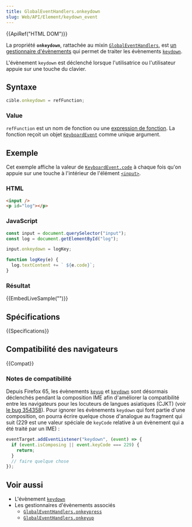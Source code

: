 ```yaml
---
title: GlobalEventHandlers.onkeydown
slug: Web/API/Element/keydown_event
---
```


{{ApiRef("HTML DOM")}}

La propriété **`onkeydown`**, rattachée au mixin [`GlobalEventHandlers`](/fr/docs/Web/API/GlobalEventHandlers), est [un gestionnaire d'évènements](/fr/docs/Web/Events/Event_handlers) qui permet de traiter les évènements [`keydown`](/fr/docs/Web/API/Element/keydown_event).

L'évènement `keydown` est déclenché lorsque l'utilisatrice ou l'utilisateur appuie sur une touche du clavier.

## Syntaxe

```js
cible.onkeydown = refFunction;
```

### Value

`refFunction` est un nom de fonction ou une [expression de fonction](/fr/docs/Web/JavaScript/Reference/Operators/function). La fonction reçoit un objet [`KeyboardEvent`](/fr/docs/Web/API/KeyboardEvent) comme unique argument.

## Exemple

Cet exemple affiche la valeur de [`KeyboardEvent.code`](/fr/docs/Web/API/KeyboardEvent/code) à chaque fois qu'on appuie sur une touche à l'intérieur de l'élément [`<input>`](/fr/docs/Web/HTML/Reference/Elements/input).

### HTML

```html
<input />
<p id="log"></p>
```

### JavaScript

```js
const input = document.querySelector("input");
const log = document.getElementById("log");

input.onkeydown = logKey;

function logKey(e) {
  log.textContent += ` ${e.code}`;
}
```

### Résultat

{{EmbedLiveSample("")}}

## Spécifications

{{Specifications}}

## Compatibilité des navigateurs

{{Compat}}

### Notes de compatibilité

Depuis Firefox 65, les évènements [`keyup`](/fr/docs/Web/API/Element/keyup_event) et [`keydown`](/fr/docs/Web/API/Element/keydown_event) sont désormais déclenchés pendant la composition IME afin d'améliorer la compatibilité entre les navigateurs pour les locuteurs de langues asiatiques (CJKT) (voir [le bug 354358](https://bugzilla.mozilla.org/show_bug.cgi?id=354358)). Pour ignorer les évènements `keydown` qui font partie d'une composition, on pourra écrire quelque chose d'analogue au fragment qui suit (229 est une valeur spéciale de `keyCode` relative à un évènement qui a été traité par un IME)&nbsp;:

```js
eventTarget.addEventListener("keydown", (event) => {
  if (event.isComposing || event.keyCode === 229) {
    return;
  }
  // faire quelque chose
});
```

## Voir aussi

- L'évènement [`keydown`](/fr/docs/Web/API/Element/keydown_event)
- Les gestionnaires d'évènements associés
  - [`GlobalEventHandlers.onkeypress`](/fr/docs/Web/API/Element/keypress_event)
  - [`GlobalEventHandlers.onkeyup`](/fr/docs/Web/API/Element/keyup_event)
